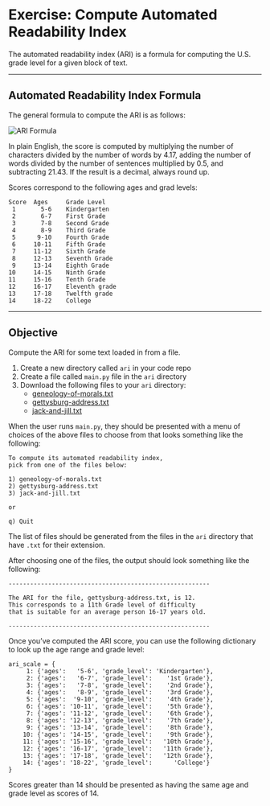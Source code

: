 # Exercise: Compute Automated Readability Index

The automated readability index (ARI) is a formula for computing the U.S. grade level for a given block of text.

------

## Automated Readability Index Formula

The general formula to compute the ARI is as follows:

![ARI Formula](https://en.wikipedia.org/api/rest_v1/media/math/render/svg/878d1640d23781351133cad73bdf27bdf8bfe2fd)

In plain English, the score is computed by multiplying the number of characters divided by the number of words by 4.17, adding the number of words divided by the number of sentences multiplied by 0.5, and subtracting 21.43. If the result is a decimal, always round up.

Scores correspond to the following ages and grad levels:

    Score  Ages     Grade Level
     1       5-6    Kindergarten
     2       6-7    First Grade
     3       7-8    Second Grade
     4       8-9    Third Grade
     5      9-10    Fourth Grade
     6     10-11    Fifth Grade
     7     11-12    Sixth Grade
     8     12-13    Seventh Grade
     9     13-14    Eighth Grade
    10     14-15    Ninth Grade
    11     15-16    Tenth Grade
    12     16-17    Eleventh grade
    13     17-18    Twelfth grade
    14     18-22    College

------

## Objective

Compute the ARI for some text loaded in from a file.

1. Create a new directory called `ari` in your code repo
1. Create a file called `main.py` file in the `ari` directory
1. Download the following files to your `ari` directory:
    - [geneology-of-morals.txt](https://raw.githubusercontent.com/segdeha/pdxcodeguild/master/1.%20Python/solutions/ari/geneology-of-morals.txt?token=AAAQ0iIWwUkVVY9qXnLdltRGDUI6TtjZks5XWdDdwA%3D%3D)
    - [gettysburg-address.txt](https://raw.githubusercontent.com/segdeha/pdxcodeguild/master/1.%20Python/solutions/ari/gettysburg-address.txt?token=AAAQ0n7jSNNNtENrA1c-WeAS3tvussbtks5XWdGGwA%3D%3D)
    - [jack-and-jill.txt](https://raw.githubusercontent.com/segdeha/pdxcodeguild/master/1.%20Python/solutions/ari/jack-and-jill.txt?token=AAAQ0g6lXHjuUsJxW2ZcFELjH72pHcXfks5XWdGewA%3D%3D)

When the user runs `main.py`, they should be presented with a menu of choices of the above files to choose from that looks something like the following:

    To compute its automated readability index,
    pick from one of the files below:

    1) geneology-of-morals.txt
    2) gettysburg-address.txt
    3) jack-and-jill.txt

    or

    q) Quit

The list of files should be generated from the files in the `ari` directory that have `.txt` for their extension.

After choosing one of the files, the output should look something like the following:

    --------------------------------------------------------

    The ARI for the file, gettysburg-address.txt, is 12.
    This corresponds to a 11th Grade level of difficulty
    that is suitable for an average person 16-17 years old.

    --------------------------------------------------------

Once you’ve computed the ARI score, you can use the following dictionary to look up the age range and grade level:

    ari_scale = {
         1: {'ages':   '5-6', 'grade_level': 'Kindergarten'},
         2: {'ages':   '6-7', 'grade_level':    '1st Grade'},
         3: {'ages':   '7-8', 'grade_level':    '2nd Grade'},
         4: {'ages':   '8-9', 'grade_level':    '3rd Grade'},
         5: {'ages':  '9-10', 'grade_level':    '4th Grade'},
         6: {'ages': '10-11', 'grade_level':    '5th Grade'},
         7: {'ages': '11-12', 'grade_level':    '6th Grade'},
         8: {'ages': '12-13', 'grade_level':    '7th Grade'},
         9: {'ages': '13-14', 'grade_level':    '8th Grade'},
        10: {'ages': '14-15', 'grade_level':    '9th Grade'},
        11: {'ages': '15-16', 'grade_level':   '10th Grade'},
        12: {'ages': '16-17', 'grade_level':   '11th Grade'},
        13: {'ages': '17-18', 'grade_level':   '12th Grade'},
        14: {'ages': '18-22', 'grade_level':      'College'}
    }

Scores greater than 14 should be presented as having the same age and grade level as scores of 14.
